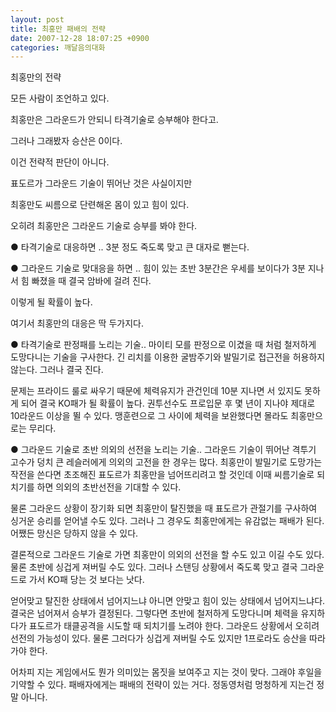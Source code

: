 ```yaml
---
layout: post
title: 최홍만 패배의 전략
date: 2007-12-28 18:07:25 +0900
categories: 깨달음의대화
---
```

최홍만의 전략
  

  
모든 사람이 조언하고 있다. 
  
최홍만은 그라운드가 안되니 타격기술로 승부해야 한다고. 
  
그러나 그래봤자 승산은 0이다. 
  

  
이건 전략적 판단이 아니다. 
  
표도르가 그라운드 기술이 뛰어난 것은 사실이지만
  
최홍만도 씨름으로 단련해온 몸이 있고 힘이 있다.
  

  
오히려 최홍만은 그라운드 기술로 승부를 봐야 한다.
  

  
● 타격기술로 대응하면 .. 3분 정도 죽도록 맞고 큰 대자로 뻗는다. 
  
● 그라운드 기술로 맞대응을 하면 .. 힘이 있는 초반 3분간은 우세를 보이다가 3분 지나서 힘 빠졌을 때 결국 암바에 걸려 진다. 
  

  
이렇게 될 확률이 높다. 
  
여기서 최홍만의 대응은 딱 두가지다. 
  

  
● 타격기술로 판정패를 노리는 기술.. 마이티 모를 판정으로 이겼을 때 처럼 철저하게 도망다니는 기술을 구사한다. 긴 리치를 이용한 굴밤주기와 발밀기로 접근전을 허용하지 않는다. 그러나 결국 진다. 
  

  
문제는 프라이드 룰로 싸우기 때문에 체력유지가 관건인데 10분 지나면 서 있지도 못하게 되어 결국 KO패가 될 확률이 높다. 권투선수도 프로입문 후 몇 년이 지나야 제대로 10라운드 이상을 뛸 수 있다. 맹훈련으로 그 사이에 체력을 보완했다면 몰라도 최홍만으로는 무리다. 
  

  
● 그라운드 기술로 초반 의외의 선전을 노리는 기술.. 그라운드 기술이 뛰어난 격투기 고수가 덩치 큰 레슬러에게 의외의 고전을 한 경우는 많다. 최홍만이 발밀기로 도망가는 작전을 쓴다면 초조해진 표도르가 최홍만을 넘어뜨리려고 할 것인데 이때 씨름기술로 되치기를 하면 의외의 초반선전을 기대할 수 있다. 
  

  
물론 그라운드 상황이 장기화 되면 최홍만이 탈진했을 때 표도르가 관절기를 구사하여 싱거운 승리를 얻어낼 수도 있다. 그러나 그 경우도 최홍만에게는 유감없는 패배가 된다. 어쨌든 망신은 당하지 않을 수 있다.
  

  
결론적으로 그라운드 기술로 가면 최홍만이 의외의 선전을 할 수도 있고 이길 수도 있다. 물론 초반에 싱겁게 져버릴 수도 있다. 그러나 스탠딩 상황에서 죽도록 맞고 결국 그라운드로 가서 KO패 당는 것 보다는 낫다.
  

  
얻어맞고 탈진한 상태에서 넘어지느냐 아니면 안맞고 힘이 있는 상태에서 넘어지느냐다. 결국은 넘어져서 승부가 결정된다. 그렇다면 초반에 철저하게 도망다니며 체력을 유지하다가 표도르가 태클공격을 시도할 때 되치기를 노려야 한다. 그라운드 상황에서 오히려 선전의 가능성이 있다. 물론 그러다가 싱겁게 져버릴 수도 있지만 1프로라도 승산을 따라가야 한다. 
   

  
어차피 지는 게임에서도 뭔가 의미있는 몸짓을 보여주고 지는 것이 맞다. 그래야 후일을 기약할 수 있다. 패배자에게는 패배의 전략이 있는 거다. 정동영처럼 멍청하게 지는건 정말 아니다.